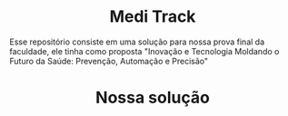 <h1 align="center">Medi Track</h1>

Esse repositório consiste em uma solução para nossa prova final da faculdade, ele tinha como proposta "Inovação e Tecnologia Moldando o Futuro da Saúde: Prevenção, Automação e Precisão"

<h1 align="center">Nossa solução</h1>


